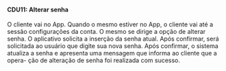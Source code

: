 #### CDU11: Alterar senha
O cliente vai no App. Quando o mesmo estiver no App, o cliente vai até a sessão configurações da conta. O mesmo se dirige a opção de alterar senha. O aplicativo solicita a inserção da senha atual. Após confirmar, será solicitada ao usuário que digite sua nova senha. Após confirmar, o sistema atualiza a senha e apresenta uma mensagem que informa ao cliente que a opera-
ção de alteração de senha foi realizada com sucesso.
